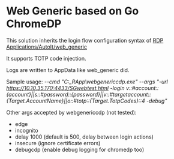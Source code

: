 # Web Generic based on Go ChromeDP

This solution inherits the login flow configuration syntax of [RDP Applications/AutoIt/web_generic](https://github.com/OneIdentity/SafeguardAutomation/tree/master/RDP%20Applications/AutoIt/web_generic)

It supports TOTP code injection.

Logs are written to AppData like web_generic did.

Sample usage: _--cmd "C:\_RApp\webgenericcdp.exe" --args "-url https://10.10.35.170:4433/SGwebtest.html -login v::#account::{account}||s::#password::{password}||v::#targetaccount::{Target.AccountName}||o::#totp::{Target.TotpCodes}::4 -debug"_
 
Other args accepted by webgenericcdp (not tested): 
* edge
* incognito
* delay 1000 (default is 500, delay between login actions)
* insecure (ignore certificate errors)
* debugcdp (enable debug logging for chromedp too)
